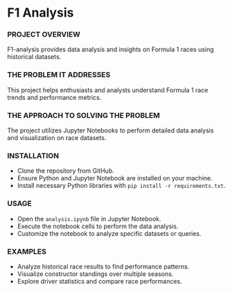 # F1 Analysis

### PROJECT OVERVIEW
F1-analysis provides data analysis and insights on Formula 1 races using historical datasets.

### THE PROBLEM IT ADDRESSES
This project helps enthusiasts and analysts understand Formula 1 race trends and performance metrics.

### THE APPROACH TO SOLVING THE PROBLEM
The project utilizes Jupyter Notebooks to perform detailed data analysis and visualization on race datasets.

### INSTALLATION
- Clone the repository from GitHub.
- Ensure Python and Jupyter Notebook are installed on your machine.
- Install necessary Python libraries with `pip install -r requirements.txt`.

### USAGE
- Open the `analysis.ipynb` file in Jupyter Notebook.
- Execute the notebook cells to perform the data analysis.
- Customize the notebook to analyze specific datasets or queries.

### EXAMPLES
- Analyze historical race results to find performance patterns.
- Visualize constructor standings over multiple seasons.
- Explore driver statistics and compare race performances.
